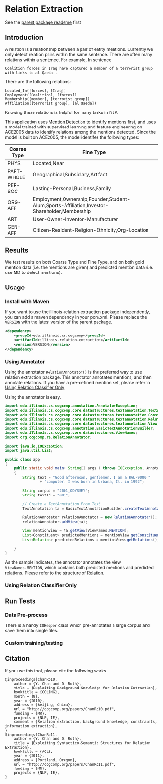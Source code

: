 # Relation Extraction

See the [parent package reademe](https://github.com/CogComp/cogcomp-nlp/blob/master/README.md) first

## Introduction

A relation is a relationship between a pair of entity mentions.
Currently we only detect relation pairs within the same sentence.
There are often many relations within a sentence. 
For example, In sentence 

`Coalition forces in Iraq have captured a member of a terrorist group with links to al Qaeda .`

There are the following relations:

```
Located_In([forces], [Iraq])
Employment([Coalition], [forces])
Membership([member], [terrorist group])
Affiliation([terrorist group], [al Qaeda])
```

Knowing these relations is helpful for many tasks in NLP.

This application uses [Mention Detection](https://github.com/CogComp/cogcomp-nlp/blob/master/md/README.md) to identify mentions first, and uses a model trained with supervised learning and feature engineering on ACE2005 data to identify relations among the mentions detected. 
Since the model is built on ACE2005, the model identifes the following types:

| Coarse Type | Fine Type                            |
|------------|-------------------------------------|
| PHYS       | Located,Near|
| PART-WHOLE | Geographical,Subsidiary,Artifact|
| PER-SOC    | Lasting-Personal,Business,Family|
| ORG-AFF    | Employment,Ownership,Founder,Student-Alum,Sports-Affiliation,Investor-Shareholder,Membership|
| ART        | User-Owner-Inventor-Manufacturer|
| GEN-AFF    | Citizen-Resident-Religion-Ethnicity,Org-Location|

## Results

We test results on both Coarse Type and Fine Type, and on both gold mention data (i.e. the mentions are given) and predicted mention data (i.e. use MD to detect mentions).

## Usage

### Install with Maven

If you want to use the illinois-relation-extraction package independently, you can add a maven dependency in your pom.xml. Please replace the `VERSION` with the latest version of the parent package.

```xml
<dependency>
    <groupId>edu.illinois.cs.cogcomp</groupId>
    <artifactId>illinois-relation-extraction</artifactId>
    <version>VERSION</version>
</dependency>
```

### Using Annotator

Using the annotator `RelationAnnotator()` is the preferred way to use relation extraction package. This annotator annotates mentions, and then annotate relations. If you have a pre-defined mention set, please refer to [Using Relation Classifier Only](#using-relation-classifier-only)

Using the annotator is easy.

```java
import edu.illinois.cs.cogcomp.annotation.AnnotatorException;
import edu.illinois.cs.cogcomp.core.datastructures.textannotation.TextAnnotation;
import edu.illinois.cs.cogcomp.core.datastructures.textannotation.Constituent;
import edu.illinois.cs.cogcomp.core.datastructures.textannotation.Relation;
import edu.illinois.cs.cogcomp.core.datastructures.textannotation.View;
import edu.illinois.cs.cogcomp.annotation.BasicTextAnnotationBuilder;
import edu.illinois.cs.cogcomp.core.datastructures.ViewNames;
import org.cogcomp.re.RelationAnnotator;

import java.io.IOException;
import java.util.List;

public class app
{
    public static void main( String[] args ) throws IOException, AnnotatorException
    {
        String text = "Good afternoon, gentlemen. I am a HAL-9000 "
                + "computer. I was born in Urbana, Il. in 1992";

        String corpus = "2001_ODYSSEY";
        String textId = "001";

        // Create a TextAnnotation From Text
        TextAnnotation ta = BasicTextAnnotationBuilder.createTextAnnotation(corpus, textId, text);
        
        RelationAnnotator relationAnnotator = new RelationAnnotator();
        relationAnnotator.addView(ta);

        View mentionView = ta.getView(ViewNames.MENTION);
        List<Constituent> predictedMentions = mentionView.getConstituents();
        List<Relation> predictedRelations = mentionView.getRelations();
        
    }
}
```

As the sample indicates, the annotator annotates the view `ViewNames.MENTION`, which contains both predicted mentions and predicted relations. Please refer to the structure of [Relation](https://github.com/CogComp/cogcomp-nlp/blob/master/core-utilities/src/main/java/edu/illinois/cs/cogcomp/core/datastructures/textannotation/Relation.java).

### Using Relation Classifier Only

## Run Tests

### Data Pre-process

There is a handy `IOHelper` class which pre-annotates a large corpus and save them into single files. 

### Custom training/testing

## Citation
If you use this tool, please cite the following works.

```
@inproceedings{ChanRo10,
    author = {Y. Chan and D. Roth},
    title = {Exploiting Background Knowledge for Relation Extraction},
    booktitle = {COLING},
    month = {8},
    year = {2010},
    address = {Beijing, China},
    url = "http://cogcomp.org/papers/ChanRo10.pdf",
    funding = {MR},
    projects = {NLP, IE},
    comment = {Relation extraction, background knowledge, constraints, information extraction},
}
@inproceedings{ChanRo11,
    author = {Y. Chan and D. Roth},
    title = {Exploiting Syntactico-Semantic Structures for Relation Extraction},
    booktitle = {ACL},
    year = {2011},
    address = {Portland, Oregon},
    url = "http://cogcomp.org/papers/ChanRo11.pdf",
    funding = {MR},
    projects = {NLP, IE},
}
```
